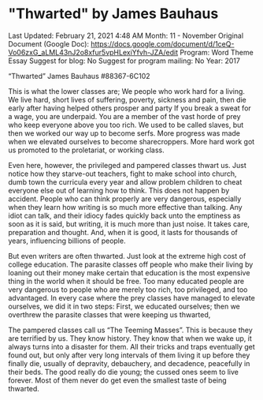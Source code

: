 # "Thwarted" by James Bauhaus

Last Updated: February 21, 2021 4:48 AM
Month: 11 - November
Original Document (Google Doc): https://docs.google.com/document/d/1ceQ-Vo06zxG_aLML43nJ2o8xfur5vpHLexiYfvh-JZA/edit
Program: Word Theme Essay
Suggest for blog: No
Suggest for program mailing: No
Year: 2017

“Thwarted” James Bauhaus #88367-6C102

This is what the lower classes are; We people who work hard for a living. We live hard, short lives of suffering, poverty, sickness and pain, then die early after having helped others prosper and party If you break a sweat for a wage, you are underpaid. You are a member of the vast horde of prey who keep everyone above you too rich. We used to be called slaves, but then we worked our way up to become serfs. More progress was made when we elevated ourselves to become sharecroppers. More hard work got us promoted to the proletariat, or working class.

Even here, however, the privileged and pampered classes thwart us. Just notice how they starve-out teachers, fight to make school into church, dumb town the curricula every year and allow problem children to cheat everyone else out of learning how to think. This does not happen by accident. People who can think properly are very dangerous, especially when they learn how writing is so much more effective than talking. Any idiot can talk, and their idiocy fades quickly back unto the emptiness as soon as it is said, but writing, it is much more than just noise. It takes care, preparation and thought. And, when it is good, it lasts for thousands of years, influencing billions of people.

But even writers are often thwarted. Just look at the extreme high cost of college education. The parasite classes off people who make their living by loaning out their money make certain that education is the most expensive thing in the world when it should be free. Too many educated people are very dangerous to people who are merely too rich, too privileged, and too advantaged. In every case where the prey classes have managed to elevate ourselves, we did it in two steps: First, we educated ourselves; then we overthrew the parasite classes that were keeping us thwarted,

The pampered classes call us “The Teeming Masses”. This is because they are terrified by us. They know history. They know that when we wake up, it always turns into a disaster for them. All their tricks and traps eventually get found out, but only after very long intervals of them living it up before they finally die, usually of depravity, debauchery, and decadence, peacefully in their beds. The good really do die young; the cussed ones seem to live forever. Most of them never do get even the smallest taste of being thwarted.